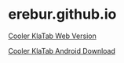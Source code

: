 # erebur.github.io

<a href="/klatab" download>Cooler KlaTab Web Version<a>

<a href="releases/klatab.apk" download>Cooler KlaTab Android Download<a>
